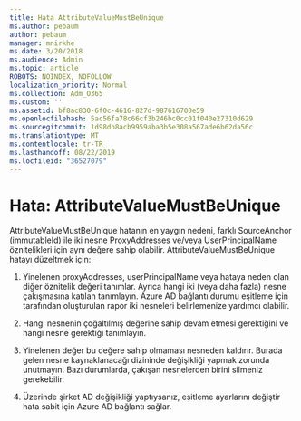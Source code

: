 ```yaml
---
title: Hata AttributeValueMustBeUnique
ms.author: pebaum
author: pebaum
manager: mnirkhe
ms.date: 3/20/2018
ms.audience: Admin
ms.topic: article
ROBOTS: NOINDEX, NOFOLLOW
localization_priority: Normal
ms.collection: Adm_O365
ms.custom: ''
ms.assetid: bf8ac830-6f0c-4616-827d-987616700e59
ms.openlocfilehash: 5ac56fa78c66cf3b246bc0cc01f040e27310d629
ms.sourcegitcommit: 1d98db8acb9959aba3b5e308a567ade6b62da56c
ms.translationtype: MT
ms.contentlocale: tr-TR
ms.lasthandoff: 08/22/2019
ms.locfileid: "36527079"
---
```

# <a name="error-attributevaluemustbeunique"></a>Hata: AttributeValueMustBeUnique

AttributeValueMustBeUnique hatanın en yaygın nedeni, farklı SourceAnchor (immutableId) ile iki nesne ProxyAddresses ve/veya UserPrincipalName öznitelikleri için aynı değere sahip olabilir. AttributeValueMustBeUnique hatayı düzeltmek için:
  
1. Yinelenen proxyAddresses, userPrincipalName veya hataya neden olan diğer öznitelik değeri tanımlar. Ayrıca hangi iki (veya daha fazla) nesne çakışmasına katılan tanımlayın. Azure AD bağlantı durumu eşitleme için tarafından oluşturulan rapor iki nesneleri belirlemenize yardımcı olabilir.
    
2. Hangi nesnenin çoğaltılmış değerine sahip devam etmesi gerektiğini ve hangi nesne gerektiği tanımlayın.
    
3. Yinelenen değer bu değere sahip olmaması nesneden kaldırır. Burada gelen nesne kaynaklanacağı dizininde değişikliği yapmak zorunda unutmayın. Bazı durumlarda, çakışan nesnelerden birini silmeniz gerekebilir.
    
4. Üzerinde şirket AD değişikliği yaptıysanız, eşitleme ayarlarını değiştir hata sabit için Azure AD bağlantı sağlar.
    


